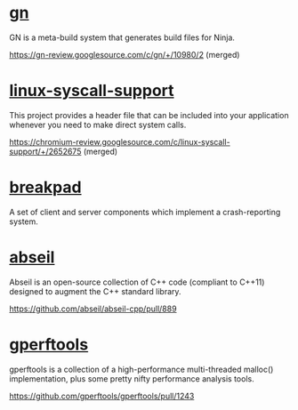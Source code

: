 # [gn](https://gn.googlesource.com/gn/)

GN is a meta-build system that generates build files for Ninja.

https://gn-review.googlesource.com/c/gn/+/10980/2 (merged)

# [linux-syscall-support](https://chromium.googlesource.com/linux-syscall-support/)

This project provides a header file that can be included into your application whenever you need to make direct system calls.

https://chromium-review.googlesource.com/c/linux-syscall-support/+/2652675 (merged)

# [breakpad](https://chromium.googlesource.com/breakpad/breakpad)

A set of client and server components which implement a crash-reporting system.

# [abseil](https://github.com/abseil/abseil-cpp)

Abseil is an open-source collection of C++ code (compliant to C++11) designed to augment the C++ standard library.

https://github.com/abseil/abseil-cpp/pull/889

# [gperftools](https://github.com/gperftools/gperftools)

gperftools is a collection of a high-performance multi-threaded malloc() implementation, plus some pretty nifty performance analysis tools.

https://github.com/gperftools/gperftools/pull/1243
